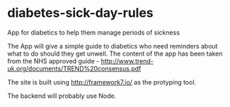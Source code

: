 # diabetes-sick-day-rules
App for diabetics to help them manage periods of sickness

The App will give a simple guide to diabetics who need reminders about what to do should they get unwell. The content of the app has been taken from the NHS approved guide - http://www.trend-uk.org/documents/TREND%20consensus.pdf

The site is built using <a href="http://framework7.io/">http://framework7.io/</a> as the protyping tool.

The backend will probably use Node.
